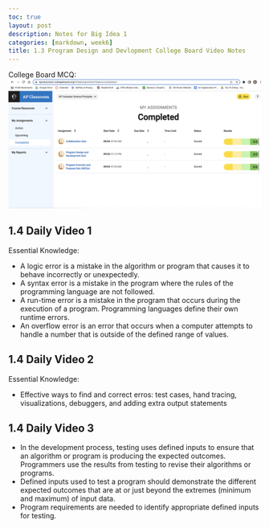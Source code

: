 ```yaml
---
toc: true
layout: post
description: Notes for Big Idea 1
categories: [markdown, week6]
title: 1.3 Program Design and Devlopment College Board Video Notes
---
```

College Board MCQ:
![This is an image](https://github.com/aliyatang/Aliya/blob/master/images/10-3-22-Screenshot1.png?raw=true)


## 1.4 Daily Video 1
Essential Knowledge:
- A logic error is a mistake in the algorithm or program that causes it to behave incorrectly or unexpectedly.
- A syntax error is a mistake in the program where the rules of the programming language are not followed.
- A run-time error is a mistake in the program that occurs during the execution of a program. Programming languages define their own runtime errors.
- An overflow error is an error that occurs when a computer attempts to handle a number that is outside of the defined range of values.

## 1.4 Daily Video 2
Essential Knowledge:
- Effective ways to find and correct erros: test cases, hand tracing, visualizations, debuggers, and adding extra output statements

## 1.4 Daily Video 3
-  In the development process, testing uses defined inputs to ensure that an algorithm or program is producing the expected outcomes. Programmers use the results from testing to revise their algorithms or programs.
- Defined inputs used to test a program should demonstrate the different expected outcomes that are at or just beyond the extremes (minimum and maximum) of input data.
- Program requirements are needed to identify appropriate defined inputs for testing.